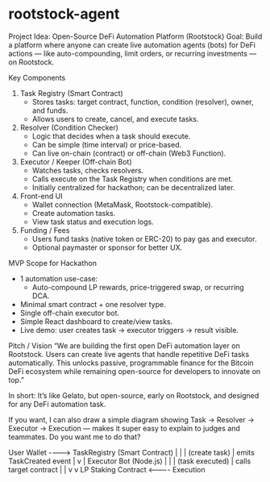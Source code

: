 # rootstock-agent
Project Idea: Open-Source DeFi Automation Platform (Rootstock)
Goal: Build a platform where anyone can create live automation agents (bots) for DeFi actions — like auto-compounding, limit orders, or recurring investments — on Rootstock.

Key Components
1. Task Registry (Smart Contract)
    * Stores tasks: target contract, function, condition (resolver), owner, and funds.
    * Allows users to create, cancel, and execute tasks.
2. Resolver (Condition Checker)
    * Logic that decides when a task should execute.
    * Can be simple (time interval) or price-based.
    * Can live on-chain (contract) or off-chain (Web3 Function).
3. Executor / Keeper (Off-chain Bot)
    * Watches tasks, checks resolvers.
    * Calls execute on the Task Registry when conditions are met.
    * Initially centralized for hackathon; can be decentralized later.
4. Front-end UI
    * Wallet connection (MetaMask, Rootstock-compatible).
    * Create automation tasks.
    * View task status and execution logs.
5. Funding / Fees
    * Users fund tasks (native token or ERC-20) to pay gas and executor.
    * Optional paymaster or sponsor for better UX.

MVP Scope for Hackathon
* 1 automation use-case:
    * Auto-compound LP rewards, price-triggered swap, or recurring DCA.
* Minimal smart contract + one resolver type.
* Single off-chain executor bot.
* Simple React dashboard to create/view tasks.
* Live demo: user creates task → executor triggers → result visible.

Pitch / Vision
“We are building the first open DeFi automation layer on Rootstock. Users can create live agents that handle repetitive DeFi tasks automatically. This unlocks passive, programmable finance for the Bitcoin DeFi ecosystem while remaining open-source for developers to innovate on top.”

In short: It’s like Gelato, but open-source, early on Rootstock, and designed for any DeFi automation task.

If you want, I can also draw a simple diagram showing Task → Resolver → Executor → Execution — makes it super easy to explain to judges and teammates. Do you want me to do that?



User Wallet  ---->  TaskRegistry (Smart Contract)
   |                       |
   | (create task)         | emits TaskCreated event
   |                       v
   |               Executor Bot (Node.js)
   |                       |
   | (task executed)       | calls target contract
   |                       |
   v                       v
 LP Staking Contract <---- Execution

